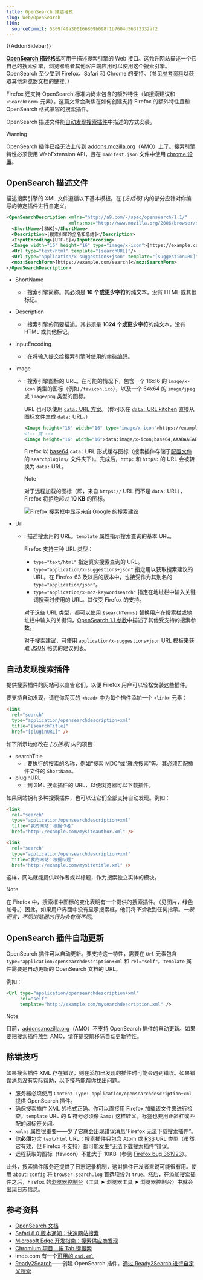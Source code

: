```yaml
---
title: OpenSearch 描述格式
slug: Web/OpenSearch
l10n:
  sourceCommit: 5309f49a300166809b098f1b7604d563f3332af2
---
```


{{AddonSidebar}}

[**OpenSearch 描述格式**](https://github.com/dewitt/opensearch)可用于描述搜索引擎的 Web 接口。这允许网站描述一个它自己的搜索引擎，浏览器或者其他客户端应用可以使用这个搜索引擎。OpenSearch 至少受到 Firefox、Safari 和 Chrome 的支持。（参见[参考资料](#参考资料)以获取其他浏览器文档的链接。）

Firefox 还支持 OpenSearch 标准内尚未包含的额外特性（如搜索建议和 `<SearchForm>` 元素）。这篇文章会聚焦在如何创建支持 Firefox 的额外特性且和 OpenSearch 格式兼容的搜索插件。

OpenSearch 描述文件能[自动发现搜索插件](#自动发现搜索插件)中描述的方式安装。

> [!WARNING]
> OpenSearch 插件已经无法上传到 [addons.mozilla.org](https://addons.mozilla.org/)（AMO）上了。搜索引擎特性必须使用 WebExtension API，且在 `manifest.json` 文件中使用 [chrome 设置](/zh-CN/docs/Mozilla/Add-ons/WebExtensions/manifest.json/chrome_settings_overrides)。

## OpenSearch 描述文件

描述搜索引擎的 XML 文件遵循以下基本模板。在 _\[方括号\]_ 内的部分应针对你编写的特定插件进行自定义。

```xml
<OpenSearchDescription xmlns="http://a9.com/-/spec/opensearch/1.1/"
                       xmlns:moz="http://www.mozilla.org/2006/browser/search/">
  <ShortName>[SNK]</ShortName>
  <Description>[搜索引擎的全名和总结]</Description>
  <InputEncoding>[UTF-8]</InputEncoding>
  <Image width="16" height="16" type="image/x-icon">[https://example.com/favicon.ico]</Image>
  <Url type="text/html" template="[searchURL]"/>
  <Url type="application/x-suggestions+json" template="[suggestionURL]"/>
  <moz:SearchForm>[https://example.com/search]</moz:SearchForm>
</OpenSearchDescription>
```

- ShortName
  - : 搜索引擎简称。其必须是 **16 个或更少字符**的纯文本，没有 HTML 或其他标记。
- Description
  - : 搜索引擎的简要描述。其必须是 **1024 个或更少字符**的纯文本，没有 HTML 或其他标记。
- InputEncoding
  - : 在将输入提交给搜索引擎时使用的[字符编码](/zh-CN/docs/Glossary/Character_encoding)。
- Image

  - : 搜索引擎图标的 URL。在可能的情况下，包含一个 16x16 的 `image/x-icon` 类型的图标（例如 `/favicon.ico`），以及一个 64x64 的 `image/jpeg` 或 `image/png` 类型的图标。

    URL 也可以使用 [`data:` URL 方案](/zh-CN/docs/Web/URI/Schemes/data)。（你可以在 [`data:` URL kitchen](https://software.hixie.ch/utilities/cgi/data/data) 直接从图标文件生成 `data:` URL。）

    ```xml
    <Image height="16" width="16" type="image/x-icon">https://example.com/favicon.ico</Image>
    <!-- 或 -->
    <Image height="16" width="16">data:image/x-icon;base64,AAABAAEAEBAAA ... DAAA=</Image>
    ```

    Firefox 以 [base64](https://zh.wikipedia.org/wiki/Base64) `data:` URL 形式缓存图标（搜索插件存储于[配置文件](https://support.mozilla.org/zh-CN/kb/用户配置文件——Firefox%20保存书签、密码和其他用户数据的文件)的 `searchplugins/` 文件夹下）。完成后，`http:` 和 `https:` 的 URL 会被转换为 `data:` URL。

    > [!NOTE]
    > 对于远程加载的图标（即，来自 `https://` URL 而不是 `data:` URL），Firefox 将拒绝超过 **10 KB** 的图标。

    ![Firefox 搜索框中显示来自 Google 的搜索建议](searchsuggestionsample.png)

- Url

  - : 描述搜索用的 URL。`template` 属性指示搜索查询的基本 URL。

    Firefox 支持三种 URL 类型：

    - `type="text/html"` 指定真实搜索查询的 URL。
    - `type="application/x-suggestions+json"` 指定用以获取搜索建议的 URL。在 Firefox 63 及以后的版本中，也接受作为其别名的 `type="application/json"`。
    - `type="application/x-moz-keywordsearch"` 指定在地址栏中输入关键词搜索时使用的 URL。其仅受 Firefox 的支持。

    对于这些 URL 类型，都可以使用 `{searchTerms}` 替换用户在搜索栏或地址栏中输入的关键词，[OpenSearch 1.1 参数](https://github.com/dewitt/opensearch/blob/master/opensearch-1-1-draft-6.md#opensearch-11-parameters)中描述了其他受支持的搜索参数。

    对于搜索建议，可使用 `application/x-suggestions+json` URL 模板来获取 [JSON](/zh-CN/docs/Glossary/JSON) 格式的建议列表。

## 自动发现搜索插件

提供搜索插件的网站可以宣告它们，以便 Firefox 用户可以轻松安装这些插件。

要支持自动发现，请在你网页的 `<head>` 中为每个插件添加一个 `<link>` 元素：

```html
<link
  rel="search"
  type="application/opensearchdescription+xml"
  title="[searchTitle]"
  href="[pluginURL]" />
```

如下所示地修改在 _\[方括号\]_ 内的项目：

- searchTitle
  - : 要执行的搜索的名称，例如“搜索 MDC”或“雅虎搜索”等。其必须匹配插件文件的 `ShortName`。
- pluginURL
  - : 到 XML 搜索插件的 URL，以便浏览器可以下载插件。

如果网站拥有多种搜索插件，也可以让它们全部支持自动发现。例如：

```html
<link
  rel="search"
  type="application/opensearchdescription+xml"
  title="我的网站：根据作者"
  href="http://example.com/mysiteauthor.xml" />

<link
  rel="search"
  type="application/opensearchdescription+xml"
  title="我的网站：根据标题"
  href="http://example.com/mysitetitle.xml" />
```

这样，网站就能提供以作者或以标题，作为搜索独立实体的模块。

> [!NOTE]
> 在 Firefox 中，搜索框中图标的变化表明有一个提供的搜索插件。（见图片，绿色加号。）因此，如果用户界面中没有显示搜索框，他们将*不会*收到任何指示。_一般而言，不同浏览器的行为会有所不同_。

## OpenSearch 插件自动更新

OpenSearch 插件可以自动更新。要支持这一特性，需要在 `Url` 元素包含 `type="application/opensearchdescription+xml` 和 `rel="self"`。`template` 属性需要是自动更新的 OpenSearch 文档的 URL。

例如：

```xml
<Url type="application/opensearchdescription+xml"
     rel="self"
     template="http://example.com/mysearchdescription.xml" />
```

> [!NOTE]
> 目前，[addons.mozilla.org](https://addons.mozilla.org)（AMO）不支持 OpenSearch 插件的自动更新。如果要把搜索插件放到 AMO，请在提交前移除自动更新特性。

## 除错技巧

如果搜索插件 XML 存在错误，则在添加已发现的插件时可能会遇到错误。如果错误消息没有实际帮助，以下技巧能帮你找出问题。

- 服务器必须使用 `Content-Type: application/opensearchdescription+xml` 提供 OpenSearch 插件。
- 确保搜索插件 XML 的格式正确。你可以直接用 Firefox 加载该文件来进行检查。`template` URL 的 & 符号必须像 `&amp;` 这样转义，标签也要用正斜杠或匹配的闭标签关闭。
- `xmlns` 属性很重要——少了它就会出现错误消息“Firefox 无法下载搜索插件”。
- 你**必须**包含 `text/html` URL：搜索插件只包含 Atom 或 [RSS](/zh-CN/docs/Glossary/RSS) URL 类型（虽然它有效，但 Firefox 不支持）都可能发生“无法下载搜索插件”错误。
- 远程获取的图标（favicon）不能大于 10KB（参见 [Firefox bug 361923](https://bugzil.la/361923)）。

此外，搜索插件服务还提供了日志记录机制，这对插件开发者来说可能很有用。使用 `about:config` 将 `browser.search.log` 首选项设为 `true`。然后，在添加搜索插件之后，Firefox 的[浏览器控制台](https://firefox-source-docs.mozilla.org/devtools-user/browser_console/index.html)（工具 ➤ 浏览器工具 ➤ 浏览器控制台）中就会出现日志信息。

## 参考资料

- [OpenSearch 文档](https://github.com/dewitt/opensearch)
- [Safari 8.0 版本通知：快速网站搜索](https://developer.apple.com/library/archive/releasenotes/General/WhatsNewInSafari/Articles/Safari_8_0.html)
- [Microsoft Edge 开发指南：搜索供应商发现](https://learn.microsoft.com/zh-cn/archive/microsoft-edge/legacy/developer/)
- [Chromium 项目：按 Tab 键搜索](https://www.chromium.org/tab-to-search/)
- imdb.com 有一个[可用的 `osd.xml`](https://m.media-amazon.com/images/G/01/imdb/images/imdbsearch-3349468880._CB470047351_.xml)
- [Ready2Search](https://ready.to/search/en/)——创建 OpenSearch 插件。[通过 Ready2Search 进行自定义搜索](https://ready.to/search/make/en_make_plugin.htm)

